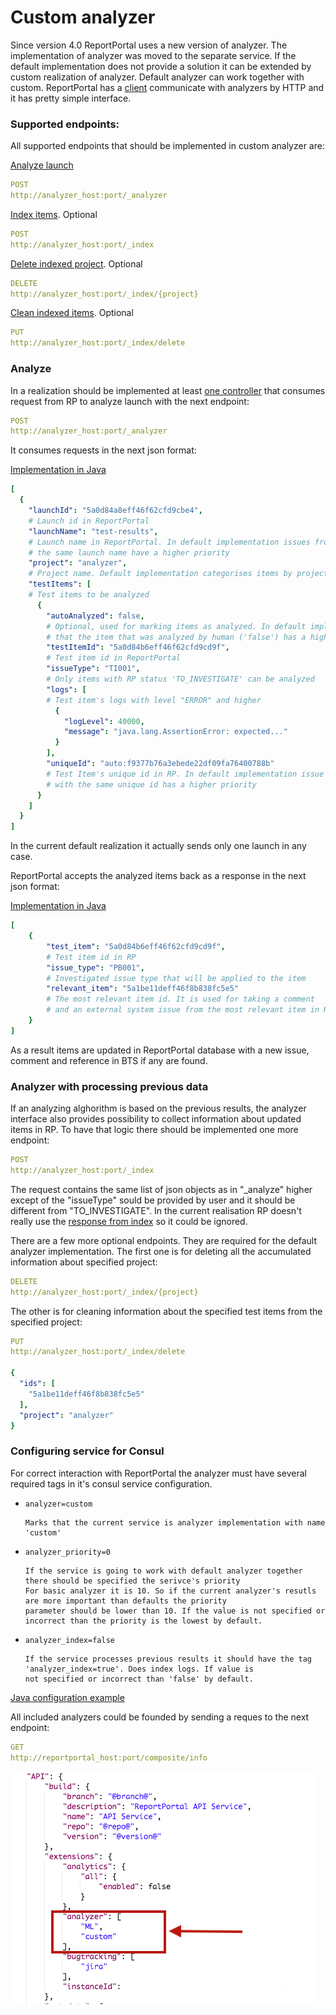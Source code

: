 # Custom analyzer

Since version 4.0 ReportPortal uses a new version of analyzer. The implementation of analyzer was moved to the
separate service. If the default implementation does not provide a solution it can be extended by 
custom realization of analyzer. Default analyzer can work together with custom. ReportPortal has a [client](https://github.com/reportportal/service-api/blob/develop/src/main/java/com/epam/ta/reportportal/core/analyzer/client/AnalyzerServiceClient.java) communicate
with analyzers by HTTP and it has pretty simple interface. 

### Supported endpoints:

All supported endpoints that should be implemented in custom analyzer are:

[Analyze launch](https://github.com/reportportal/example-custom-analyzer/blob/master/README.md#L37-L103)
```yaml
POST
http://analyzer_host:port/_analyzer
```

[Index items](). Optional
```yaml
POST
http://analyzer_host:port/_index
```

[Delete indexed project](). Optional
```yaml
DELETE
http://analyzer_host:port/_index/{project}
```

[Clean indexed items](). Optional
```yaml
PUT
http://analyzer_host:port/_index/delete
```


### Analyze
In a realization should be implemented at least [one controller](https://github.com/reportportal/example-custom-analyzer/blob/b866fb64441cb25651e37e39411631aa2b6f46d7/src/main/java/by/pbortnik/analyzer/controller/AnalyzerController.java#L17) that consumes request from RP to analyze launch with the next endpoint:
```yaml
POST
http://analyzer_host:port/_analyzer
```
It consumes requests in the next json format:

[Implementation in Java](https://github.com/reportportal/example-custom-analyzer/blob/master/src/main/java/by/pbortnik/analyzer/model/IndexLaunch.java)

```yaml
[
  {
    "launchId": "5a0d84a8eff46f62cfd9cbe4",                   
    # Launch id in ReportPortal
    "launchName": "test-results",  
    # Launch name in ReportPortal. In default implementation issues from the launch with
    # the same launch name have a higher priority
    "project": "analyzer",                       
    # Project name. Default implementation categorises items by project  
    "testItems": [                                            
    # Test items to be analyzed
      {
        "autoAnalyzed": false,
        # Optional, used for marking items as analyzed. In default implementation it means 
        # that the item that was analyzed by human ('false') has a higher priority
        "testItemId": "5a0d84b6eff46f62cfd9cd9f",             
        # Test item id in ReportPortal       
        "issueType": "TI001",         
        # Only items with RP status 'TO_INVESTIGATE' can be analyzed        
        "logs": [
        # Test item's logs with level "ERROR" and higher          
          {
            "logLevel": 40000,
            "message": "java.lang.AssertionError: expected..."
          } 
        ],                                                    
        "uniqueId": "auto:f9377b76a3ebede22df09fa76400788b"   
        # Test Item's unique id in RP. In default implementation issue from item 
        # with the same unique id has a higher priority
      }
    ]
  }
]
```
In the current default realization it actually sends only one launch in any case. 


ReportPortal accepts the analyzed items back as a response in the next json format:

[Implementation in Java](https://github.com/reportportal/example-custom-analyzer/blob/master/src/main/java/by/pbortnik/analyzer/model/AnalyzedItemRs.java)
```yaml
[
    {
        "test_item": "5a0d84b6eff46f62cfd9cd9f",
        # Test item id in RP        
        "issue_type": "PB001",
        # Investigated issue type that will be applied to the item
        "relevant_item": "5a1be11deff46f8b838fc5e5"
        # The most relevant item id. It is used for taking a comment 
        # and an external system issue from the most relevant item in RP
    }
]
```

As a result items are updated in ReportPortal database with a new issue, comment and reference in BTS if any are found.

### Analyzer with processing previous data

If an analyzing alghorithm is based on the previous results, the analyzer interface also provides possibility to collect information about updated items in RP. To have that logic there should be implemented one more endpoint:

```yaml
POST
http://analyzer_host:port/_index
```

The request contains the same list of json objects as in "_analyze" higher except of the "issueType" sould be provided by user and it should be different from "TO_INVESTIGATE". In the current realisation RP doesn't really use the [response from index](https://github.com/reportportal/service-api/blob/master/src/main/java/com/epam/ta/reportportal/core/analyzer/model/IndexRs.java) so it could be ignored.

There are a few more optional endpoints. They are required for the default analyzer implementation. The first one is for deleting all the accumulated information about specified project: 

```yaml
DELETE
http://analyzer_host:port/_index/{project}
```
The other is for cleaning information about the specified test items from the specified project: 

```yaml
PUT
http://analyzer_host:port/_index/delete

{
  "ids": [
    "5a1be11deff46f8b838fc5e5"
  ],
  "project": "analyzer"
}
```

### Configuring service for Consul

For correct interaction with ReportPortal the analyzer must have several required tags in it's consul service configuration. 

* `analyzer=custom` 

      Marks that the current service is analyzer implementation with name 'custom'

* `analyzer_priority=0` 

      If the service is going to work with default analyzer together there should be specified the serivce's priority 
      For basic analyzer it is 10. So if the current analyzer's resutls are more important than defaults the priority 
      parameter should be lower than 10. If the value is not specified or incorrect than the priority is the lowest by default.
      
* `analyzer_index=false`

      If the service processes previous results it should have the tag 'analyzer_index=true'. Does index logs. If value is
      not specified or incorrect than 'false' by default.

[Java configuration example](https://github.com/reportportal/example-custom-analyzer/blob/master/src/main/resources/application.yaml)

All included analyzers could be founded by sending a reques to the next endpoint:

```yaml
GET
http://reportportal_host:port/composite/info
```

![composite/info](/CompositeInfo.png?raw=true)
